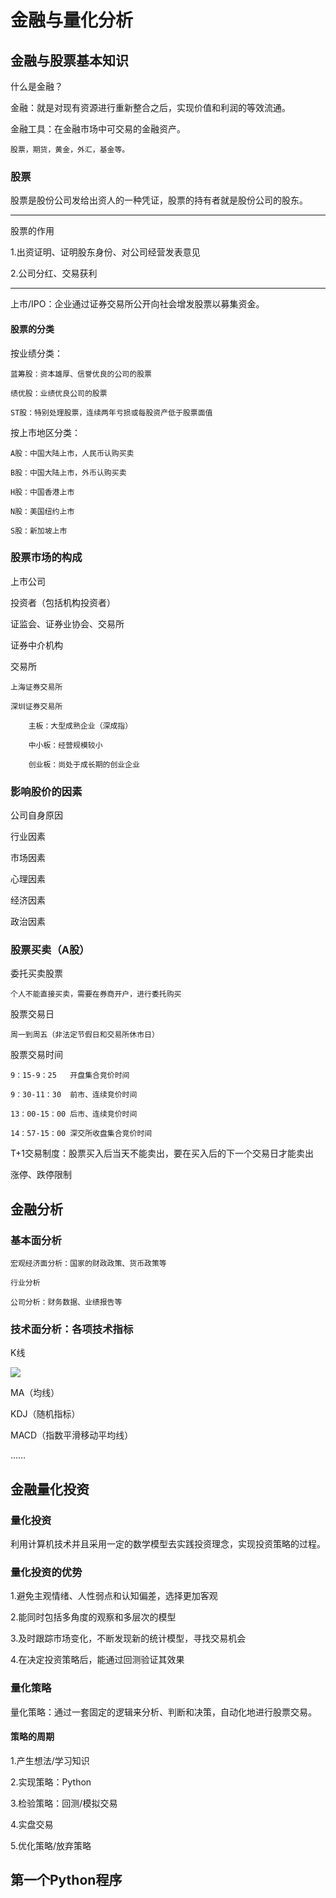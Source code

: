 # 金融与量化分析

## 金融与股票基本知识

什么是金融？

金融：就是对现有资源进行重新整合之后，实现价值和利润的等效流通。

金融工具：在金融市场中可交易的金融资产。

	股票，期货，黄金，外汇，基金等。

### 股票

股票是股份公司发给出资人的一种凭证，股票的持有者就是股份公司的股东。

---

股票的作用

1.出资证明、证明股东身份、对公司经营发表意见

2.公司分红、交易获利

---

上市/IPO：企业通过证券交易所公开向社会增发股票以募集资金。

#### 股票的分类

按业绩分类：

	蓝筹股：资本雄厚、信誉优良的公司的股票

	绩优股：业绩优良公司的股票

	ST股：特别处理股票，连续两年亏损或每股资产低于股票面值

按上市地区分类：

	A股：中国大陆上市，人民币认购买卖

	B股：中国大陆上市，外币认购买卖

	H股：中国香港上市

	N股：美国纽约上市

	S股：新加坡上市

### 股票市场的构成

上市公司

投资者（包括机构投资者）

证监会、证券业协会、交易所

证券中介机构

交易所

	上海证券交易所

	深圳证券交易所
	
		主板：大型成熟企业（深成指）
		
		中小板：经营规模较小

		创业板：尚处于成长期的创业企业

### 影响股价的因素

公司自身原因

行业因素

市场因素

心理因素

经济因素

政治因素

### 股票买卖（A股）

委托买卖股票

	个人不能直接买卖，需要在券商开户，进行委托购买

股票交易日

	周一到周五（非法定节假日和交易所休市日）

股票交易时间

	9：15-9：25	开盘集合竞价时间

	9：30-11：30	前市、连续竞价时间

	13：00-15：00	后市、连续竞价时间

	14：57-15：00	深交所收盘集合竞价时间

T+1交易制度：股票买入后当天不能卖出，要在买入后的下一个交易日才能卖出

涨停、跌停限制

## 金融分析

### 基本面分析

	宏观经济面分析：国家的财政政策、货币政策等

	行业分析

	公司分析：财务数据、业绩报告等

### 技术面分析：各项技术指标

K线

![](/media/alex/新加卷/PythonProject/PythonAI/第一模块_数据分析/images/K线)

MA（均线）

KDJ（随机指标）

MACD（指数平滑移动平均线）

……

## 金融量化投资

### 量化投资

利用计算机技术并且采用一定的数学模型去实践投资理念，实现投资策略的过程。

### 量化投资的优势

1.避免主观情绪、人性弱点和认知偏差，选择更加客观

2.能同时包括多角度的观察和多层次的模型

3.及时跟踪市场变化，不断发现新的统计模型，寻找交易机会

4.在决定投资策略后，能通过回测验证其效果

### 量化策略

量化策略：通过一套固定的逻辑来分析、判断和决策，自动化地进行股票交易。

#### 策略的周期

1.产生想法/学习知识

2.实现策略：Python

3.检验策略：回测/模拟交易

4.实盘交易

5.优化策略/放弃策略

## 第一个Python程序
